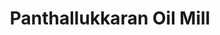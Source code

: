 ---
title: "Panthallukkaran Oil Mill"
url: /thrissur/panthallukkaran-oil-mill/
shop: Lebensmittel
---